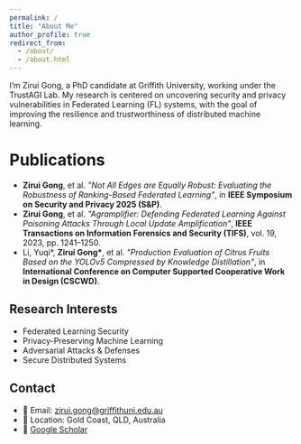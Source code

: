 ```yaml
---
permalink: /
title: "About Me"
author_profile: true
redirect_from: 
  - /about/
  - /about.html
---
```


I’m Zirui Gong, a PhD candidate at Griffith University, working under the TrustAGI Lab. My research is centered on uncovering security and privacy vulnerabilities in Federated Learning (FL) systems, with the goal of improving the resilience and trustworthiness of distributed machine learning. 


Publications
======
- **Zirui Gong**, et al. _"Not All Edges are Equally Robust: Evaluating the Robustness of Ranking-Based Federated Learning"_, in **IEEE Symposium on Security and Privacy 2025 (S&P)**.
- **Zirui Gong**, et al. _"Agramplifier: Defending Federated Learning Against Poisoning Attacks Through Local Update Amplification"_, **IEEE Transactions on Information Forensics and Security (TIFS)**, vol. 19, 2023, pp. 1241–1250.
- Li, Yuqi\*, **Zirui Gong\***, et al. _"Production Evaluation of Citrus Fruits Based on the YOLOv5 Compressed by Knowledge Distillation"_, in **International Conference on Computer Supported Cooperative Work in Design (CSCWD)**.



## Research Interests

- Federated Learning Security
- Privacy-Preserving Machine Learning
- Adversarial Attacks & Defenses
- Secure Distributed Systems
  


## Contact

- 📧 Email: [zirui.gong@griffithuni.edu.au](mailto:zirui.gong@griffithuni.edu.au)
- 📍 Location: Gold Coast, QLD, Australia  
- 🔗 [Google Scholar](https://scholar.google.com.au/citations?user=ze6m7AMAAAAJ&hl=en&oi=ao)


